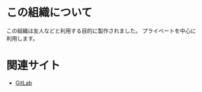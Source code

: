 # この組織について
この組織は友人などと利用する目的に製作されました。
プライベートを中心に利用します。
# 関連サイト
* [GitLab](https://gitlab.com/keisan-project/about-public)